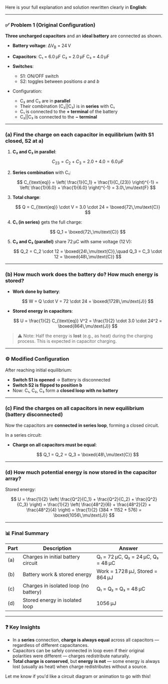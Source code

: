 Here is your full explanation and solution rewritten clearly in **English**:

---

### ✅ **Problem 1 (Original Configuration)**

**Three uncharged capacitors** and an **ideal battery** are connected as shown.

* **Battery voltage**: ΔV<sub>B</sub> = 24 V
* **Capacitors**:
  C₁ = 6.0 μF
  C₂ = 2.0 μF
  C₃ = 4.0 μF
* **Switches**:

  * S1: ON/OFF switch
  * S2: toggles between positions *a* and *b*
* Configuration:

  * C₂ and C₃ are in **parallel**
  * Their combination (C₂||C₃) is in **series** with C₁
  * C₁ is connected to the **+ terminal** of the battery
  * C₂||C₃ is connected to the **− terminal**

---

### (a) **Find the charge on each capacitor in equilibrium (with S1 closed, S2 at a)**

1. **C₂ and C₃ in parallel**:

   $$
   C_{23} = C_2 + C_3 = 2.0 + 4.0 = 6.0\,\mu\text{F}
   $$
2. **Series combination** with C₁:

   $$
   C_{\text{eq}} = \left( \frac{1}{C_1} + \frac{1}{C_{23}} \right)^{-1} = \left( \frac{1}{6.0} + \frac{1}{6.0} \right)^{-1} = 3.0\,\mu\text{F}
   $$
3. **Total charge**:

   $$
   Q = C_{\text{eq}} \cdot V = 3.0 \cdot 24 = \boxed{72\,\mu\text{C}}
   $$
4. **C₁ (in series)** gets the full charge:

   $$
   Q_1 = \boxed{72\,\mu\text{C}}
   $$
5. **C₂ and C₃ (parallel)** share 72 μC with same voltage (12 V):

   $$
   Q_2 = C_2 \cdot 12 = \boxed{24\,\mu\text{C}},\quad Q_3 = C_3 \cdot 12 = \boxed{48\,\mu\text{C}}
   $$

---

### (b) **How much work does the battery do? How much energy is stored?**

* **Work done by battery**:

  $$
  W = Q \cdot V = 72 \cdot 24 = \boxed{1728\,\mu\text{J}}
  $$
* **Stored energy in capacitors**:

  $$
  U = \frac{1}{2} C_{\text{eq}} V^2 = \frac{1}{2} \cdot 3.0 \cdot 24^2 = \boxed{864\,\mu\text{J}}
  $$

> ⚠️ Note: Half the energy is **lost** (e.g., as heat) during the charging process. This is expected in capacitor charging.

---

### ⚙️ **Modified Configuration**

After reaching initial equilibrium:

* **Switch S1 is opened** → Battery is disconnected
* **Switch S2 is flipped to position b**
* Now: C₁, C₂, C₃ form a **closed loop with no battery**

---

### (c) **Find the charges on all capacitors in new equilibrium (battery disconnected)**

Now the capacitors are **connected in series loop**, forming a closed circuit.

In a series circuit:

* **Charge on all capacitors must be equal**:

  $$
  Q_1 = Q_2 = Q_3 = \boxed{48\,\mu\text{C}}
  $$

---

### (d) **How much potential energy is now stored in the capacitor array?**

Stored energy:

$$
U = \frac{1}{2} \left( \frac{Q^2}{C_1} + \frac{Q^2}{C_2} + \frac{Q^2}{C_3} \right)
= \frac{1}{2} \left( \frac{48^2}{6} + \frac{48^2}{2} + \frac{48^2}{4} \right)
= \frac{1}{2} (384 + 1152 + 576)
= \boxed{1056\,\mu\text{J}}
$$

---

### 📊 Final Summary

| Part | Description                           | Answer                             |
| ---- | ------------------------------------- | ---------------------------------- |
| (a)  | Charges in initial battery circuit    | Q₁ = 72 μC, Q₂ = 24 μC, Q₃ = 48 μC |
| (b)  | Battery work & stored energy          | Work = 1728 μJ, Stored = 864 μJ    |
| (c)  | Charges in isolated loop (no battery) | Q₁ = Q₂ = Q₃ = 48 μC               |
| (d)  | Stored energy in isolated loop        | 1056 μJ                            |

---

### ❓ Key Insights

* In a **series** connection, **charge is always equal** across all capacitors — regardless of different capacitances.
* Capacitors can be safely connected in loop even if their original polarities were different — charges redistribute naturally.
* **Total charge is conserved**, but **energy is not** — some energy is always lost (usually as heat) when charge redistributes without a source.

Let me know if you'd like a circuit diagram or animation to go with this!
